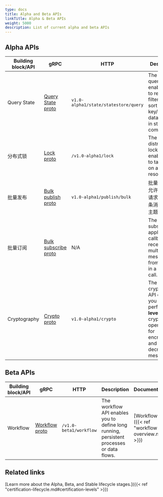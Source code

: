 ```yaml
---
type: docs
title: Alpha and Beta APIs
linkTitle: Alpha & Beta APIs
weight: 5000
description: List of current alpha and beta APIs
---
```


## Alpha APIs

| Building block/API | gRPC                                                                                                                                           | HTTP                                 | Description                                                                                                                | Documentation                                                                                                                                  | Version introduced |
| ------------------ | ---------------------------------------------------------------------------------------------------------------------------------------------- | ------------------------------------ | -------------------------------------------------------------------------------------------------------------------------- | ---------------------------------------------------------------------------------------------------------------------------------------------- | ------------------ |
| Query State        | [Query State proto](https://github.com/dapr/dapr/blob/5aba3c9aa4ea9b3f388df125f9c66495b43c5c9e/dapr/proto/runtime/v1/dapr.proto#L44)           | `v1.0-alpha1/state/statestore/query` | The state query API enables you to retrieve, filter, and sort the key/value data stored in state store components.         | [Query State API]({{< ref "howto-state-query-api.md" >}})               | v1.5               |
| 分布式锁               | [Lock proto](https://github.com/dapr/dapr/blob/5aba3c9aa4ea9b3f388df125f9c66495b43c5c9e/dapr/proto/runtime/v1/dapr.proto#L112)                 | `/v1.0-alpha1/lock`                  | The distributed lock API enables you to take a lock on a resource.                                                         | [Distributed Lock API]({{< ref "distributed-lock-api-overview.md" >}}) | v1.8               |
| 批量发布               | [Bulk publish proto](https://github.com/dapr/dapr/blob/5aba3c9aa4ea9b3f388df125f9c66495b43c5c9e/dapr/proto/runtime/v1/dapr.proto#L59)          | `v1.0-alpha1/publish/bulk`           | 批量发布API允许您在单个请求中发布多条消息到一个主题。                                                                                               | [Bulk Publish and Subscribe API]({{< ref "pubsub-bulk.md" >}})          | v1.10              |
| 批量订阅               | [Bulk subscribe proto](https://github.com/dapr/dapr/blob/5aba3c9aa4ea9b3f388df125f9c66495b43c5c9e/dapr/proto/runtime/v1/appcallback.proto#L57) | N/A                                  | The bulk subscribe application callback receives multiple messages from a topic in a single call.                          | [Bulk Publish and Subscribe API]({{< ref "pubsub-bulk.md" >}})          | v1.10              |
| Cryptography       | [Crypto proto](https://github.com/dapr/dapr/blob/5aba3c9aa4ea9b3f388df125f9c66495b43c5c9e/dapr/proto/runtime/v1/dapr.proto#L118)               | `v1.0-alpha1/crypto`                 | The cryptography API enables you to perform **high level** cryptography operations for encrypting and decrypting messages. | [Cryptography API]({{< ref "cryptography-overview.md" >}})             | v1.11              |

## Beta APIs

| Building block/API | gRPC                                                                                                                               | HTTP                   | Description                                                                              | Documentation                                                                                                              | Version introduced |
| ------------------ | ---------------------------------------------------------------------------------------------------------------------------------- | ---------------------- | ---------------------------------------------------------------------------------------- | -------------------------------------------------------------------------------------------------------------------------- | ------------------ |
| Workflow           | [Workflow proto](https://github.com/dapr/dapr/blob/5aba3c9aa4ea9b3f388df125f9c66495b43c5c9e/dapr/proto/runtime/v1/dapr.proto#L151) | `/v1.0-beta1/workflow` | The workflow API enables you to define long running, persistent processes or data flows. | [Workflow API]({{< ref "workflow-overview.md" >}}) | v1.10              |

## Related links

[Learn more about the Alpha, Beta, and Stable lifecycle stages.]({{< ref "certification-lifecycle.md#certification-levels" >}})
